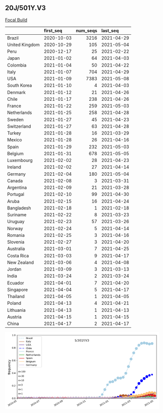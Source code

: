 

## 20J/501Y.V3
[Focal Build](https://nextstrain.org/groups/neherlab/ncov/S.501Y.V3?c=gt-S_501)

|                | first_seq   |   num_seqs | last_seq   |
|:---------------|:------------|-----------:|:-----------|
| Brazil         | 2020-10-03  |       3216 | 2021-04-29 |
| United Kingdom | 2020-10-29  |        105 | 2021-05-04 |
| Peru           | 2020-12-17  |         25 | 2021-02-22 |
| Japan          | 2021-01-02  |         64 | 2021-04-03 |
| Colombia       | 2021-01-04  |         50 | 2021-04-22 |
| Italy          | 2021-01-07  |        704 | 2021-04-29 |
| USA            | 2021-01-09  |       7383 | 2021-05-08 |
| South Korea    | 2021-01-10  |          4 | 2021-04-03 |
| Denmark        | 2021-01-12  |         21 | 2021-04-26 |
| Chile          | 2021-01-17  |        238 | 2021-04-26 |
| France         | 2021-01-22  |        259 | 2021-05-03 |
| Netherlands    | 2021-01-25  |        258 | 2021-04-28 |
| Sweden         | 2021-01-27  |         45 | 2021-04-23 |
| Switzerland    | 2021-01-27  |         63 | 2021-04-28 |
| Turkey         | 2021-01-28  |         16 | 2021-03-29 |
| Mexico         | 2021-01-28  |         26 | 2021-04-16 |
| Spain          | 2021-01-29  |        232 | 2021-05-03 |
| Belgium        | 2021-01-31  |        678 | 2021-05-05 |
| Luxembourg     | 2021-02-02  |         28 | 2021-04-23 |
| Ireland        | 2021-02-02  |         27 | 2021-04-14 |
| Germany        | 2021-02-04  |        180 | 2021-05-04 |
| Canada         | 2021-02-08  |          3 | 2021-03-31 |
| Argentina      | 2021-02-09  |         21 | 2021-03-28 |
| Portugal       | 2021-02-10  |         99 | 2021-04-30 |
| Aruba          | 2021-02-15  |         16 | 2021-04-24 |
| Bangladesh     | 2021-02-18  |          1 | 2021-02-18 |
| Suriname       | 2021-02-22  |          8 | 2021-03-23 |
| Uruguay        | 2021-02-23  |         57 | 2021-03-26 |
| Norway         | 2021-02-24  |          5 | 2021-04-14 |
| Romania        | 2021-02-25  |          3 | 2021-04-16 |
| Slovenia       | 2021-02-27  |          3 | 2021-04-20 |
| Australia      | 2021-03-01  |          7 | 2021-04-25 |
| Costa Rica     | 2021-03-03  |          9 | 2021-04-17 |
| New Zealand    | 2021-03-06  |          4 | 2021-04-08 |
| Jordan         | 2021-03-09  |          3 | 2021-03-13 |
| India          | 2021-03-24  |          2 | 2021-03-24 |
| Ecuador        | 2021-04-01  |          7 | 2021-04-20 |
| Singapore      | 2021-04-04  |          5 | 2021-04-17 |
| Thailand       | 2021-04-05  |          1 | 2021-04-05 |
| Poland         | 2021-04-13  |          4 | 2021-04-21 |
| Lithuania      | 2021-04-13  |          1 | 2021-04-13 |
| Austria        | 2021-04-15  |          1 | 2021-04-15 |
| China          | 2021-04-17  |          2 | 2021-04-17 |

![Overall trends S.501Y.V3](/overall_trends_figures/overall_trends_S.501Y.V3.png)
